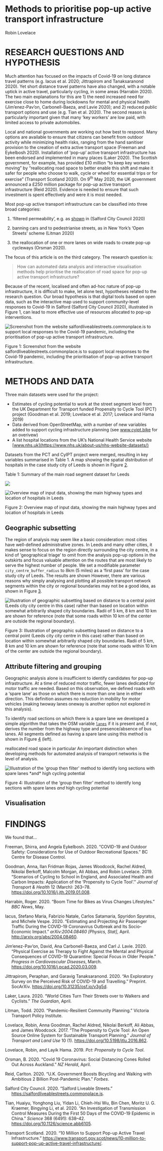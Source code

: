 Methods to prioritise pop-up active transport infrastructure
================
Robin Lovelace

# RESEARCH QUESTIONS AND HYPOTHESIS

<!-- Currently the intro is 350 words, just about OK! -->

<!-- The Covid-19 pandemic has transformed all sectors of the economy, not least transport. -->

<!-- [Demand for long distance trips has plummetted](https://osf.io/preprints/socarxiv/v3g5d/) and [airline companies have gone bust](https://arxiv.org/abs/2004.08460) [@iacus_estimating_2020; @jittrapirom_exploratory_2020]. -->

Much attention has focused on the impacts of Covid-19 on long distance
travel patterns (e.g. Iacus et al. 2020; Jittrapirom and Tanaksaranond
2020). Yet short distance travel patterns have also changed, with a
notable uptick in active travel, particularly cycling, in some areas
(Harrabin 2020). The two main explanations for this are 1) the need
increased need for exercise close to home during lockdowns for mental
and physical health (Jim’enez-Pav’on, Carbonell-Baeza, and Lavie 2020);
and 2) reduced public transport options and use (e.g. Tian et al. 2020).
The second reason is particularly important given that many ‘key
workers’ are low paid, with limited access to private automobiles.

<!-- due to cuts in services and fear of being infected while in enclosed spaces, meaning that walking and particularly cycling may be the only way that workers can reach key destinations such as hospitals. -->

<!-- From a physical activity perspective this change is welcome: obesity is a powerful predictor of all-cause mortality, including from Covid-19 [@docherty_features_2020]. -->

<!-- From a physical distancing perspective, increased levels of walking and cycling, -->

<!-- the shift creates pressure on governments to ensure sufficient 'space for social distancing', while enabling increased active mobility for health and travel to key workplaces. -->

<!-- particularly in densly populated urban areas where pavements and cycleways may be narrow,  -->

Local and national governments are working out how best to respond. Many
options are available to ensure that citizens can benefit from outdoor
activity while minimizing health risks, ranging from the hand sanitiser
provision to the creation of extra active transport space (Freeman and
Eykelbosh 2020). Installation of ‘pop-up’ active transport
infrastructure has been endorsed and implemented in many places (Laker
2020). The Scottish government, for example, has provided £10 million
“to keep key workers moving” by “reallocating road space to better
enable this shift and make it safer for people who choose to walk, cycle
or wheel for essential trips or for exercise” (Transport Scotland 2020).
On 9<sup>th</sup> May 2020, the UK government announced a £250 million
package for pop-up active transport infrastructure (Reid 2020). Evidence
is needed to ensure that such investment is spent effectively and were
it is most needed.

Most pop-up active transport infrastructure can be classified into three
broad categories:

1.  ‘filtered permeability’, e.g. as
    [shown](https://twitter.com/CatrionaSwanson/status/1258322956595453952)
    in (Salford City Council 2020)

2.  banning cars and to pedestrianise streets, as in New York’s ‘Open
    Streets’ scheme (Litman 2020)

3.  the reallocation of one or more lanes on wide roads to create pop-up
    cycleways (Orsman 2020).
    <!-- interventions to prevent through traffic, with interventions as part of Salford's ['Liveable Streets' project](https://salfordliveablestreets.commonplace.is/) being a prominent example  -->
    <!-- (see [here](https://twitter.com/CatrionaSwanson/status/1258322956595453952) for a photo illustrating this type of intervention) -->

The focus of this article is on the third category. The research
question is:

> How can automated data analysis and interactive visualisation methods
> help prioritise the reallocation of road space for pop-up active
> transport infrastructure?

Because of the recent, localised and often ad-hoc nature of pop-up
infrastructure, it is difficult to make, let alone test, hypotheses
related to the research question. Our broad hypothesis is that digital
tools based on open data, such as the interactive map used to support
community-level responses to Covid-19 in Salford (Salford City Council
2020), illustrated in Figure 1, can lead to more effective use of
resources allocated to pop-up interventions.

<div class="figure">

<img src="https://user-images.githubusercontent.com/1825120/81451234-ed82d200-917b-11ea-977d-fff1665378c5.png" alt="Screenshot from the website salfordliveablestreets.commonplace.is to support local responses to the Covid-19 pandemic, including the prioritisation of pop-up active transport infrastructure."  />

<p class="caption">

Figure 1: Screenshot from the website
salfordliveablestreets.commonplace.is to support local responses to the
Covid-19 pandemic, including the prioritisation of pop-up active
transport infrastructure.

</p>

</div>

<!-- With the rush to act, there is a great need for evidence of *where* new interventions should be prioritised. As with the medical science, research is needed now. Methods developed to identify locations of high walking and cycling potential can help ensure that the ‘pop-up’ infrastructure that goes in now is effective, safe, and placed where it is most needed. -->

# METHODS AND DATA

Three main datasets were used for the project:

  - Estimates of cycling potential to work at the street segment level
    from the UK Department for Transport funded Propensity to Cycle Tool
    (PCT) project (Goodman et al. 2019; Lovelace et al. 2017; Lovelace
    and Hama 2019)
  - Data derived from OpenStreetMap, with a number of new variables
    added to support cycling infrastructure planning (see www.cyipt.bike
    for an overivew)
  - A list hospital locations from the UK’s National Health Service
    website
    [www.nhs.uk](https://www.nhs.uk/about-us/nhs-website-datasets/)
    <!-- - Data on the location of road traffic casualties from -->

Datasets from the PCT and CyIPT project were merged, resulting in key
variables summarised in Table 1. A map showing the spatial distribution
of hospitals in the case study city of Leeds is shown in Figure
<a href="#fig:hospitals">2</a>.

Table 1: Summary of the main road segment dataset for Leeds

![](https://user-images.githubusercontent.com/1825120/81476961-c32d2500-920c-11ea-8430-94c3afc2e27d.png)<!-- -->

<div class="figure">

<img src="article_files/figure-gfm/hospitals-1.png" alt="Overview map of input data, showing the main highway types and location of hospitals in Leeds"  />

<p class="caption">

Figure 2: Overview map of input data, showing the main highway types and
location of hospitals in Leeds

</p>

</div>

<!-- Could say more about the case study city here if there is space -->

## Geographic subsetting

The region of analysis may seem like a basic consideration: most cities
have well-defined administrative zones. In Leeds and many other cities,
it makes sense to focus on the region directly surrounding the city
centre, in a kind of ‘geographical triage’ to omit from the analysis
pop-up options in the outskirts and focus valuable attention on the
routes that are most likely to serve the highest number of people. We
set a modifiable parameter `city_centre_buffer_radius` to 8km (5 miles)
as a ‘first pass’ for the case study city of Leeds. The results are
shown However, there are various reasons why simply analysing and
plotting all possible transport network segments within the city or
regional boundaries may not be a good idea, as shown in Figure
<a href="#fig:gsub">3</a>.

<div class="figure">

<img src="article_files/figure-gfm/gsub-1.png" alt="Illustration of geographic subsetting based on distance to a central point (Leeds city city centre in this case) rather than based on location within somewhat arbitrarily shaped city boundaries. Radii of 5 km, 8 km and 10 km are shown for reference (note that some roads within 10 km of the center are outside the regional boundary)."  />

<p class="caption">

Figure 3: Illustration of geographic subsetting based on distance to a
central point (Leeds city city centre in this case) rather than based on
location within somewhat arbitrarily shaped city boundaries. Radii of 5
km, 8 km and 10 km are shown for reference (note that some roads within
10 km of the center are outside the regional boundary).

</p>

</div>

## Attribute filtering and grouping

Geographic analysis alone is insufficient to identify candidates for
pop-up infrastructure. At a time of reduced motor traffic, fewer lanes
dedicated for motor traffic are needed. Based on this observation, we
defined roads with a ‘spare lane’ as those on which there is more than
one lane in either direction. This definition assumes no reduction in
mobility for motor vehicles (making twoway lanes oneway is another
option not explored in this analysis).

To identify road sections on which there is a spare lane we developed a
simple algorithm that takes the OSM variable
[`lanes`](https://wiki.openstreetmap.org/wiki/Key:lanes) if it is
present and, if not, derives the number from the highway type and
presence/absence of bus lanes. All segments defined as having a spare
lane using this method is shown in Figure <a href="#fig:levels">4</a>
(left).

<!-- Note this could be a function in an R packge.. -->

<!-- see https://github.com/cyipt/cyipt/blob/82248b2f99e388fac314d34ec5aa49bb90a737a3/scripts/prep_data/clean_osm.R#L349 -->

reallocated road space in particular An important distinction when
developing methods for automated analysis of transport networks is the
level of analysis.

<div class="figure">

<img src="article_files/figure-gfm/levels-1.png" alt="Illustration of the 'group then filter' method to identify long sections with spare lanes *and* high cycling potential"  />

<p class="caption">

Figure 4: Illustration of the ‘group then filter’ method to identify
long sections with spare lanes *and* high cycling potential

</p>

</div>

## Visualisation

<!-- ## Scenario development -->

# FINDINGS

We found that…

<!-- Guidance from https://transportfindings.org/for-authors -->

<!-- Transport Findings welcomes research findings in the broad field of transport. Articles must either pose a New Question,  present a New Method, employ New Data (including New Contexts or Locations),  discover a New Finding (i.e. it can almost exactly replicate a previous study and find something different), or some combination of the above. -->

<!-- Scope -->

<!-- You may find yourself asking if your paper is within the scope of Transport Findings. -->

<!--     Is there a hypothesis somehow related to transport? -->

<!--     Is there a (scientifically valid, replicable) methodology? -->

<!--     Is there a finding? -->

<!-- If you can answer yes to these questions, it is within scope. -->

<!-- Article Types -->

<!--     Findings - where the object of study is nature -->

<!--     Syntheses - where the object of study is the literature -->

<!--     Cases - where the objects of study are particular sites or projects, and methods may be more qualitative -->

<!-- Sections -->

<!-- All articles shall have 3 sections, and only 3 sections, titled as follows: -->

<!--     RESEARCH QUESTION[S] AND HYPOTHESIS[ES] -->

<!--     METHODS AND DATA -->

<!--     FINDINGS -->

<!-- There shall be no introduction, “road-map paragraph,” literature review, conclusions, speculations, or  policy implications beyond what is included above. Focus on what you found, not why you found it. -->

<!-- Submissions -->

<!-- The manuscript submission must include the following: -->

<!-- TITLE -->

<!-- AUTHORS (NAME, AFFILIATION, CONTACT) -->

<!-- ABSTRACT -->

<!-- KEYWORDS -->

<!-- ARTICLE (Sections 1, 2, 3) -->

<!-- ACKNOWLEDGMENTS -->

<!-- REFERENCES -->

<!-- Manuscript submissions may include SUPPLEMENTAL INFORMATION in separate files that do not count against article length. This information should not be essential for the general understanding of the manuscript. -->

<!-- Style -->

<!-- Focus and Parsimony -->

<!-- Papers should be focused and to the point, and not begin with trite observations like “Congestion is a problem the world over.” Usually you can delete your opening paragraph if it begins like that, and the reader is no worse off. As Strunk and White say: “Omit Needless Words”. The Abstract should not say the same thing as the Introduction. -->

<!-- Transparency and Replicability -->

<!-- A minimum standard for a good paper is transparency and replicability: Can the reader understand what you did, and repeat it, and get the same answer? -->

<!-- Mathematical Conventions -->

<!-- Each variable shall have one, and only one, definition per document. -->

<!-- Each defined term in the document shall be represented by one and only one variable. -->

<!-- Lowercase and uppercase versions of the same letter should be logically related. For instance, use lowercase letters to define the PDF (probability distribution function) or individual instance, and uppercase letters the CDF (cumulative distribution function) or population, so when you sum:  i=1 to I, k=1 to K, etc. -->

<!-- All variables shall be a single letter or symbol. Double or triple letter variables can be confused with multiplication. If you have more than 52 symbols in your paper (26 letters for both lower and upper case), consider (a) there are too many, and (b) using Greek or Hebrew characters. -->

<!-- Use subscripts liberally to differentiate things that, for instance, are of a class but measured differently, or computed with different assumptions. -->

<!-- All equations shall have all of their variables defined. -->

<div id="refs" class="references hanging-indent">

<div id="ref-freeman_covid19_2020">

Freeman, Shirra, and Angela Eykelbosh. 2020. “COVID-19 and Outdoor
Safety: Considerations for Use of Outdoor Recreational Spaces.” BC
Centre for Disease Control.

</div>

<div id="ref-goodman_scenarios_2019">

Goodman, Anna, Ilan Fridman Rojas, James Woodcock, Rachel Aldred,
Nikolai Berkoff, Malcolm Morgan, Ali Abbas, and Robin Lovelace. 2019.
“Scenarios of Cycling to School in England, and Associated Health and
Carbon Impacts: Application of the ‘Propensity to Cycle Tool’.” *Journal
of Transport & Health* 12 (March): 263–78.
<https://doi.org/10.1016/j.jth.2019.01.008>.

</div>

<div id="ref-harrabin_boom_2020">

Harrabin, Roger. 2020. “Boom Time for Bikes as Virus Changes
Lifestyles.” *BBC News*, May.

</div>

<div id="ref-iacus_estimating_2020">

Iacus, Stefano Maria, Fabrizio Natale, Carlos Satamaria, Spyridon
Spyratos, and Michele Vespe. 2020. “Estimating and Projecting Air
Passenger Traffic During the COVID-19 Coronavirus Outbreak and Its
Socio-Economic Impact.” *arXiv:2004.08460 \[Physics, Stat\]*, April.
<http://arxiv.org/abs/2004.08460>.

</div>

<div id="ref-jimenez-pavon_physical_2020">

Jim’enez-Pav’on, David, Ana Carbonell-Baeza, and Carl J. Lavie. 2020.
“Physical Exercise as Therapy to Fight Against the Mental and Physical
Consequences of COVID-19 Quarantine: Special Focus in Older People.”
*Progress in Cardiovascular Diseases*, March.
<https://doi.org/10.1016/j.pcad.2020.03.009>.

</div>

<div id="ref-jittrapirom_exploratory_2020">

Jittrapirom, Peraphan, and Garavig Tanaksaranond. 2020. “An Exploratory
Survey on the Perceived Risk of COVID-19 and Travelling.” Preprint.
SocArXiv. <https://doi.org/10.31235/osf.io/v3g5d>.

</div>

<div id="ref-laker_world_2020">

Laker, Laura. 2020. “World Cities Turn Their Streets over to Walkers and
Cyclists.” *The Guardian*, April.

</div>

<div id="ref-litman_pandemicresilient_2020">

Litman, Todd. 2020. “Pandemic-Resilient Community Planning.” Victoria
Transport Policy Institute.

</div>

<div id="ref-lovelace_propensity_2017">

Lovelace, Robin, Anna Goodman, Rachel Aldred, Nikolai Berkoff, Ali
Abbas, and James Woodcock. 2017. “The Propensity to Cycle Tool: An Open
Source Online System for Sustainable Transport Planning.” *Journal of
Transport and Land Use* 10 (1). <https://doi.org/10.5198/jtlu.2016.862>.

</div>

<div id="ref-R-pct">

Lovelace, Robin, and Layik Hama. 2019. *Pct: Propensity to Cycle Tool*.

</div>

<div id="ref-orsman_covid_2020">

Orsman, B. 2020. “Covid 19 Coronavirus: Social Distancing Cones Rolled
Out Across Auckland.” *NZ Herald*, April.

</div>

<div id="ref-reid_government_2020">

Reid, Carlton. 2020. “U.K. Government Boosts Bicycling and Walking with
Ambitious 2 Billion Post-Pandemic Plan.” *Forbes*.

</div>

<div id="ref-salfordcitycouncil_salford_2020">

Salford City Council. 2020. “Salford Liveable Streets.”
https://salfordliveablestreets.commonplace.is.

</div>

<div id="ref-tian_investigation_2020">

Tian, Huaiyu, Yonghong Liu, Yidan Li, Chieh-Hsi Wu, Bin Chen, Moritz U.
G. Kraemer, Bingying Li, et al. 2020. “An Investigation of Transmission
Control Measures During the First 50 Days of the COVID-19 Epidemic in
China.” *Science* 368 (6491): 638–42.
<https://doi.org/10.1126/science.abb6105>.

</div>

<div id="ref-transportscotland_10_2020">

Transport Scotland. 2020. “10 Million to Support Pop-up Active Travel
Infrastructure.”
https://www.transport.gov.scot/news/10-million-to-support-pop-up-active-travel-infrastructure/.

</div>

</div>
